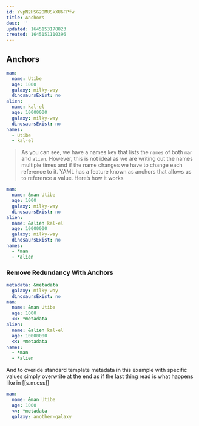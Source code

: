 ```yaml
---
id: YvpN2HSG2OMUSkXU6FPfw
title: Anchors
desc: ''
updated: 1645153178823
created: 1645151110396
---
```


## Anchors

```yaml
man:
  name: Utibe
  age: 1000
  galaxy: milky-way
  dinosaursExist: no
alien:
  name: kal-el
  age: 10000000
  galaxy: milky-way
  dinosaursExist: no
names:
  - Utibe
  - kal-el
```

> As you can see, we have a names key that lists the `names` of both `man` and `alien`.
> However, this is not ideal as we are writing out the names multiple times and if the name changes we have to change each reference to it.
> YAML has a feature known as anchors that allows us to reference a value. Here’s how it works

```yaml
man:
  name: &man Utibe
  age: 1000
  galaxy: milky-way
  dinosaursExist: no
alien:
  name: &alien kal-el
  age: 10000000
  galaxy: milky-way
  dinosaursExist: no
names:
  - *man
  - *alien
```

### Remove Redundancy With Anchors

```yaml
metadata: &metadata
  galaxy: milky-way
  dinosaursExist: no
man:
  name: &man Utibe
  age: 1000
  <<: *metadata
alien:
  name: &alien kal-el
  age: 10000000
  <<: *metadata
names:
  - *man
  - *alien
```

And to overide standard template metadata in this example with specific values simply overwrite at the end as if the last thing read is what happens like in [[s.m.css]]

```yaml
man:
  name: &man Utibe
  age: 1000
  <<: *metadata
  galaxy: another-galaxy
```
